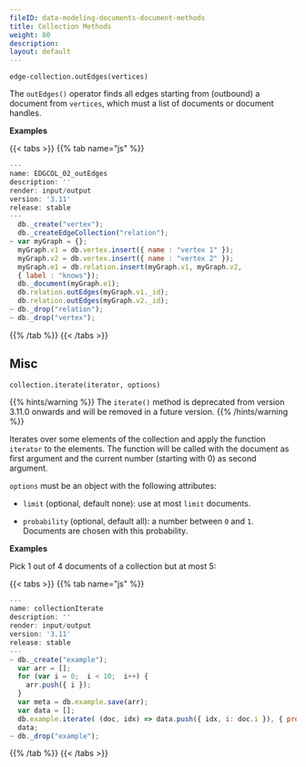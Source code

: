 ```yaml
---
fileID: data-modeling-documents-document-methods
title: Collection Methods
weight: 80
description: 
layout: default
---
```

`edge-collection.outEdges(vertices)`

The `outEdges()` operator finds all edges starting from (outbound) a document
from `vertices`, which must a list of documents or document handles.

**Examples**

    
 {{< tabs >}}
{{% tab name="js" %}}
```js
---
name: EDGCOL_02_outEdges
description: ''
render: input/output
version: '3.11'
release: stable
---
  db._create("vertex");
  db._createEdgeCollection("relation");
~ var myGraph = {};
  myGraph.v1 = db.vertex.insert({ name : "vertex 1" });
  myGraph.v2 = db.vertex.insert({ name : "vertex 2" });
  myGraph.e1 = db.relation.insert(myGraph.v1, myGraph.v2,
  { label : "knows"});
  db._document(myGraph.e1);
  db.relation.outEdges(myGraph.v1._id);
  db.relation.outEdges(myGraph.v2._id);
~ db._drop("relation");
~ db._drop("vertex");
```
{{% /tab %}}
{{< /tabs >}}
 
    
    

## Misc

`collection.iterate(iterator, options)`

{{% hints/warning %}}
The `iterate()` method is deprecated from version 3.11.0 onwards and will be
removed in a future version.
{{% /hints/warning %}}

Iterates over some elements of the collection and apply the function
`iterator` to the elements. The function will be called with the
document as first argument and the current number (starting with 0)
as second argument.

`options` must be an object with the following attributes:

  - `limit` (optional, default none): use at most `limit` documents.

  - `probability` (optional, default all): a number between `0` and
    `1`. Documents are chosen with this probability.

**Examples**

Pick 1 out of 4 documents of a collection but at most 5:

    
 {{< tabs >}}
{{% tab name="js" %}}
```js
---
name: collectionIterate
description: ''
render: input/output
version: '3.11'
release: stable
---
~ db._create("example");
  var arr = [];
  for (var i = 0;  i < 10;  i++) {
    arr.push({ i });
  }
  var meta = db.example.save(arr);
  var data = [];
  db.example.iterate( (doc, idx) => data.push({ idx, i: doc.i }), { probability: 0.25, limit: 5 });
  data;
~ db._drop("example");
```
{{% /tab %}}
{{< /tabs >}}
 
    
    
